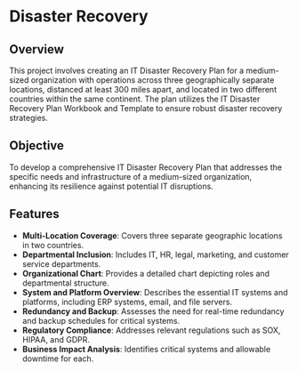 # Disaster Recovery

## Overview
This project involves creating an IT Disaster Recovery Plan for a medium-sized organization with operations across three geographically separate locations, distanced at least 300 miles apart, and located in two different countries within the same continent. The plan utilizes the IT Disaster Recovery Plan Workbook and Template to ensure robust disaster recovery strategies.

## Objective
To develop a comprehensive IT Disaster Recovery Plan that addresses the specific needs and infrastructure of a medium-sized organization, enhancing its resilience against potential IT disruptions.

## Features
- **Multi-Location Coverage**: Covers three separate geographic locations in two countries.
- **Departmental Inclusion**: Includes IT, HR, legal, marketing, and customer service departments.
- **Organizational Chart**: Provides a detailed chart depicting roles and departmental structure.
- **System and Platform Overview**: Describes the essential IT systems and platforms, including ERP systems, email, and file servers.
- **Redundancy and Backup**: Assesses the need for real-time redundancy and backup schedules for critical systems.
- **Regulatory Compliance**: Addresses relevant regulations such as SOX, HIPAA, and GDPR.
- **Business Impact Analysis**: Identifies critical systems and allowable downtime for each.
